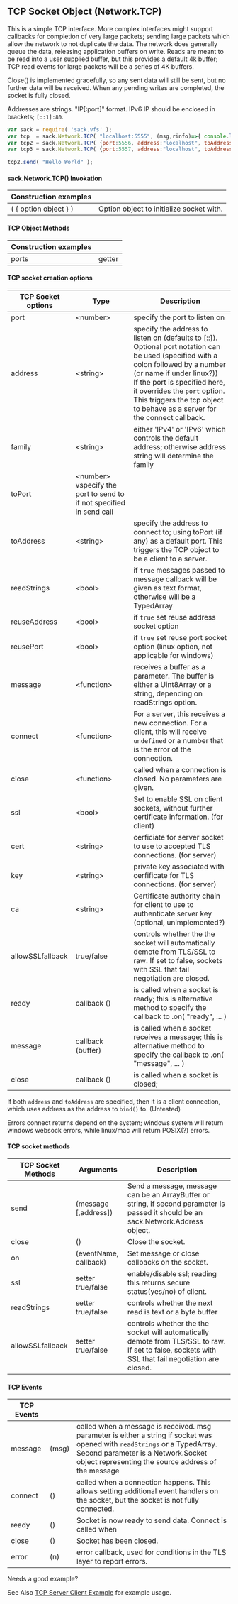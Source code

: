 

## TCP Socket Object (Network.TCP)

This is a simple TCP interface.  More complex interfaces might support callbacks for completion of very large packets; sending
large packets which allow the network to not duplicate the data.  The network does generally queue the data, releasing application
buffers on write.  Reads are meant to be read into a user supplied buffer, but this provides a default 4k buffer; TCP read events for
large packets will be a series of 4K buffers.

Close() is implemented gracefully, so any sent data will still be sent, but no further data will be received.  When any pending writes
are completed, the socket is fully closed.

Addresses are strings.  "IP[:port]" format.  IPv6 IP should be enclosed in brackets;  `[::1]:80`.


``` js
var sack = require( 'sack.vfs' );
var tcp  = sack.Network.TCP( "localhost:5555", (msg,rinfo)=>{ console.log( "got message:", msg ) } );
var tcp2 = sack.Network.TCP( {port:5556, address:"localhost", toAddress:"localhost:5555" }, (msg,rinfo)=>{ console.log( "got message:", msg ) } );
var tcp3 = sack.Network.TCP( {port:5557, address:"localhost", toAddress:"localhost", toPort:5555, message:(msg,rinfo)=>{ console.log( "got message:", msg ) } );

tcp2.send( "Hello World" );

```

#### sack.Network.TCP() Invokation

| Construction examples |  |
|-----|----|
| ( { option object } )  | Option object to initialize socket with.  |

#### TCP Object Methods

| Construction examples |  |
|-----|----|
| ports | getter | Get a list of listening ports and associated process identifiers.  |


#### TCP socket creation options

| TCP Socket options | Type | Description  |
|----|----|---|
| port  | &lt;number&gt; |specify the port to listen on |
| address | &lt;string&gt; |specify the address to listen on (defaults to [::]). Optional port notation can be used (specified with a colon followed by a number (or name if under linux?))<BR>If the port is specified here, it overrides the `port` option.  This triggers the tcp object to behave as a server for the connect callback.|
| family | &lt;string&gt; |either 'IPv4' or 'IPv6' which controls the default address; otherwise address string will determine the family |
| toPort | &lt;number&gt; vspecify the port to send to if not specified in send call |
| toAddress | &lt;string&gt; |specify the address to connect to; using toPort (if any) as a default port.  This triggers the TCP object to be a client to a server.|
| readStrings | &lt;bool&gt;| if `true` messages passed to message callback will be given as text format, otherwise will be a TypedArray |
| reuseAddress | &lt;bool&gt; |if `true` set reuse address socket option |
| reusePort | &lt;bool&gt; |if `true` set reuse port socket option (linux option, not applicable for windows) |
| message | &lt;function&gt; | receives a buffer as a parameter.  The buffer is either a Uint8Array or a string, depending on readStrings option.  |
| connect | &lt;function&gt; | For a server, this receives a new connection.  For a client, this will receive `undefined` or a number that is the error of the connection. |
| close | &lt;function&gt; | called when a connection is closed.  No parameters are given. |
| ssl | &lt;bool&gt; | Set to enable SSL on client sockets, without further certificate information. (for client) |
| cert | &lt;string&gt; | cerficiate for server socket to use to accepted TLS connections. (for server) |
| key | &lt;string&gt; | private key associated with cerfificate for TLS connections. (for server) |
| ca | &lt;string&gt; | Certificate authority chain for client to use to authenticate server key (optional, unimplemented?) |
| allowSSLfallback | true/false | controls whether the the socket will automatically demote from TLS/SSL to raw.  If set to false, sockets with SSL that fail negotiation are closed. |
| ready | callback () | is called when a socket is ready; this is alternative method to specify the callback to .on( "ready", ... ) |
| message | callback (buffer) | is called when a socket receives a message; this is alternative method to specify the callback to .on( "message", ... ) |
| close | callback () | is called when a socket is closed;  |


If both `address` and `toAddress` are specified, then it is a client connection, which uses address as the address to `bind()` to.  (Untested)

Errors connect returns depend on the system; windows system will return windows websock errors, while linux/mac will return POSIX(?) errors.

#### TCP socket methods

| TCP Socket Methods | Arguments | Description  |
|-----|-----|-----|
| send | (message [,address]) | Send a message, message can be an ArrayBuffer or string,   if second parameter is passed it should be an sack.Network.Address object. |
| close | () | Close the socket. |
| on | (eventName, callback) | Set message or close callbacks on the socket. |
| ssl | setter true/false | enable/disable ssl; reading this returns secure status(yes/no) of client. |
| readStrings | setter true/false | controls whether the next read is text or a byte buffer |
| allowSSLfallback | setter true/false | controls whether the the socket will automatically demote from TLS/SSL to raw.  If set to false, sockets with SSL that fail negotiation are closed. |

#### TCP Events

| TCP Events |  |  |
|----|----|----|
| message | (msg) | called when a message is received.  msg parameter is either a string if socket was opened with `readStrings` or a TypedArray.  Second parameter is a Network.Socket object representing the source address of the message |
| connect | () | called when a connection happens. This allows setting additional event handlers on the socket, but the socket is not fully connected.  |
| ready | () | Socket is now ready to send data.  Connect is called when 
| close | () | Socket has been closed. | 
| error | (n) | error callback, used for conditions in the TLS layer to report errors. |


Needs a good example?

See Also [TCP Server Client Example](https://github.com/d3x0r/sack.vfs/blob/master/tests/tcp/) for example usage.
